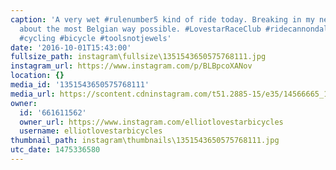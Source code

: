 ```yaml
---
caption: 'A very wet #rulenumber5 kind of ride today. Breaking in my new bike in just
  about the most Belgian way possible. #LovestarRaceClub #ridecannondale #bikechi
  #cycling #bicycle #toolsnotjewels'
date: '2016-10-01T15:43:00'
fullsize_path: instagram\fullsize\1351543650575768111.jpg
instagram_url: https://www.instagram.com/p/BLBpcoXANov
location: {}
media_id: '1351543650575768111'
media_url: https://scontent.cdninstagram.com/t51.2885-15/e35/14566665_1103673273064669_1380233542100844544_n.jpg?ig_cache_key=MTM1MTU0MzY1MDU3NTc2ODExMQ%3D%3D.2
owner:
  id: '661611562'
  owner_url: https://www.instagram.com/elliotlovestarbicycles
  username: elliotlovestarbicycles
thumbnail_path: instagram\thumbnails\1351543650575768111.jpg
utc_date: 1475336580
---
```

